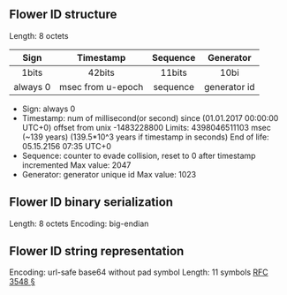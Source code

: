 ## Flower ID structure

Length: 8 octets

| Sign     | Timestamp         | Sequence | Generator    |
| :------: | :---------------: | :-----:  | :----------: |
| 1bits    | 42bits            | 11bits   | 10bi         |
| always 0 | msec from u-epoch | sequence | generator id |

* Sign:      always 0
* Timestamp: num of millisecond(or second) since (01.01.2017 00:00:00 UTC+0)
             offset from unix -1483228800
             Limits: 4398046511103 msec (~139 years) (139.5*10^3 years if timestamp in seconds)
             End of life: 05.15.2156 07:35 UTC+0
* Sequence:  counter to evade collision, reset to 0 after timestamp incremented
             Max value: 2047
* Generator: generator unique id
             Max value: 1023

## Flower ID binary serialization

Length: 8 octets
Encoding: big-endian

## Flower ID string representation

Encoding: url-safe base64 without pad symbol
Length: 11 symbols
[RFC 3548 §](https://tools.ietf.org/html/rfc3548#section-4)
